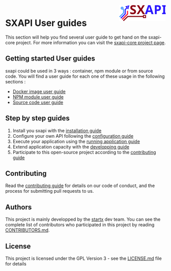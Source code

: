 <img align="right" height="50" src="https://raw.githubusercontent.com/startxfr/sxapi-core/v0.3.56-npm/docs/assets/logo.svg?sanitize=true">

# SXAPI User guides

This section will help you find several user guide to get hand on the sxapi-core project. For more information you can visit the [sxapi-core project page](https://github.com/startxfr/sxapi-core/).

## Getting started User guides

sxapi could be used in 3 ways : container, npm module or from source code. You will find a user guide for each one of these usage in the following sections :
- [Docker image user guide](USE_docker.md)
- [NPM module user guide](USE_npm.md)
- [Source code user guide](USE_source.md)

## Step by step guides

1. Install you sxapi with the [installation guide](1.Install.md)
2. Configure your own API following the [configuration guide](2.Configure.md)
3. Execute your application using the [running application guide](3.Run.md)
4. Extend application capacity with the [developping guide](4.Develop.md)
5. Participate to this open-source project according to the [contributing guide](5.Contribute.md)

## Contributing

Read the [contributing guide](5.Contribute.md) for details on our code of conduct, and the process for submitting pull requests to us.

## Authors

This project is mainly developped by the [startx](https://www.startx.fr) dev team. You can see the complete list of contributors who participated in this project by reading [CONTRIBUTORS.md](CONTRIBUTORS.md).

## License

This project is licensed under the GPL Version 3 - see the [LICENSE.md](LICENSE.md) file for details
